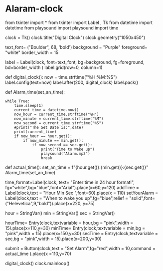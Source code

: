 # Alaram-clock

from tkinter import *
from tkinter import Label , Tk
from datetime import datetime
from playsound import playsound
import time 

clock = Tk() 
clock.title("Digital Clock") 
clock.geometry("1050x450") 

text_font= ("Boulder", 68, 'bold')
background = "Purple"
foreground= "white"
border_width = 15

label = Label(clock, font=text_font, bg=background, fg=foreground, bd=border_width  ) 
label.grid(row=0, column=1)

def digital_clock(): 
   now = time.strftime("%H:%M:%S")
   label.config(text=now) 
   label.after(200, digital_clock)
   label.pack()

def Alarm_time(set_an_time):

    while True:
        time.sleep(1)
        current_time = datetime.now()
        now_hour = current_time.strftime("%H")
        now_minute = current_time.strftime("%M")
        now_second = current_time.strftime("%S")
        #print("The Set Date is:",date)
        print(current_time)
        if now_hour == hour.get():
            if now_minute == min.get():
                if now_second == sec.get():
                    print("Time to Wake up")
                    playsound("Alarm.mp3")
                    break
def actual_time():
    set_an_time = f"{hour.get()}:{min.get()}:{sec.get()}"
    Alarm_time(set_an_time) 


time_format=Label(clock, text= "Enter time in 24 hour format!", fg="white",bg="blue",font="Arial").place(x=60,y=120)
addTime = Label(clock,text = "Hour    Min        Sec  ",font=60).place(x = 110)
setYourAlarm = Label(clock,text = "When to wake you up",fg="blue",relief = "solid",font=("Helevetica",9,"bold")).place(x=220, y=75)

hour = StringVar()
min = StringVar()
sec = StringVar()


hourTime= Entry(clock,textvariable = hour,bg = "pink",width = 15).place(x=110,y=30)
minTime= Entry(clock,textvariable = min,bg = "pink",width = 15).place(x=150,y=30)
secTime = Entry(clock,textvariable = sec,bg = "pink",width = 15).place(x=200,y=30)

submit = Button(clock,text = "Set Alarm",fg="red",width = 10,command = actual_time ).place(x =110,y=70)

digital_clock()
clock.mainloop()

